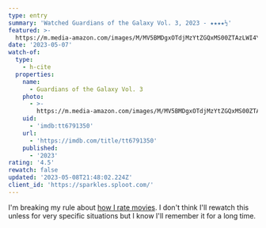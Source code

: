 ```yaml
---
type: entry
summary: 'Watched Guardians of the Galaxy Vol. 3, 2023 - ★★★★½'
featured: >-
  https://m.media-amazon.com/images/M/MV5BMDgxOTdjMzYtZGQxMS00ZTAzLWI4Y2UtMTQzN2VlYjYyZWRiXkEyXkFqcGdeQXVyMTkxNjUyNQ@@._V1_SX300.jpg
date: '2023-05-07'
watch-of:
  type:
    - h-cite
  properties:
    name:
      - Guardians of the Galaxy Vol. 3
    photo:
      - >-
        https://m.media-amazon.com/images/M/MV5BMDgxOTdjMzYtZGQxMS00ZTAzLWI4Y2UtMTQzN2VlYjYyZWRiXkEyXkFqcGdeQXVyMTkxNjUyNQ@@._V1_SX300.jpg
    uid:
      - 'imdb:tt6791350'
    url:
      - 'https://imdb.com/title/tt6791350'
    published:
      - '2023'
rating: '4.5'
rewatch: false
updated: '2023-05-08T21:48:02.224Z'
client_id: 'https://sparkles.sploot.com/'
---
```

I'm breaking my rule about [how I rate movies](/articles/how-i-rate-movies). I don't think I'll rewatch this unless for very specific situations but I know I'll remember it for a long time.
